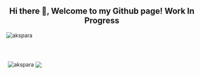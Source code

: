 <h2 align="center">Hi there 👋, Welcome to my Github page! Work In Progress</h2>

<!--
**akspara/akspara** is a ✨ _special_ ✨ repository because its `README.md` (this file) appears on your GitHub profile.

Here are some ideas to get you started:

- 🔭 I’m currently working on ...
- 🌱 I’m currently learning ...
- 👯 I’m looking to collaborate on ...
- 🤔 I’m looking for help with ...
- 💬 Ask me about ...
- 📫 How to reach me: ...
- 😄 Pronouns: ...
- ⚡ Fun fact: ...
-->
<p align="left"> <img src="https://komarev.com/ghpvc/?username=akspara&label=Profile%20views&color=0e75b6&style=flat" alt="akspara" /> </p>
<br>

<p align="center">
   <img src="">
</p>



<p>&nbsp;<img align="center" src="https://github-readme-stats.vercel.app/api?username=akspara&show_icons=true&locale=en&theme=blue-green" alt="akspara" />
<img align="center" src="https://github-readme-stats.vercel.app/api/top-langs/?username=akspara&layout=compact&hide_border=true&&langs_count=10&show_icons=true&theme=transparent" />
</p>
